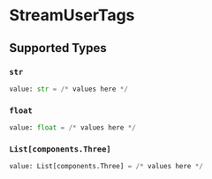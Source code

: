 # StreamUserTags


## Supported Types

### `str`

```python
value: str = /* values here */
```

### `float`

```python
value: float = /* values here */
```

### `List[components.Three]`

```python
value: List[components.Three] = /* values here */
```

